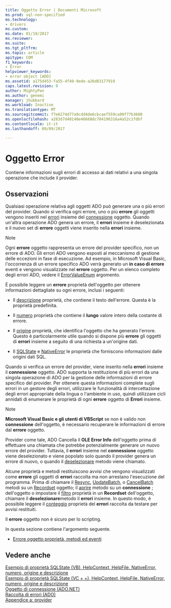```yaml
---
title: Oggetto Error | Documenti Microsoft
ms.prod: sql-non-specified
ms.technology:
- drivers
ms.custom: 
ms.date: 01/19/2017
ms.reviewer: 
ms.suite: 
ms.tgt_pltfrm: 
ms.topic: article
apitype: COM
f1_keywords:
- Error
helpviewer_keywords:
- error object [ADO]
ms.assetid: a175d453-fa55-4f49-9ede-a26d83177919
caps.latest.revision: 9
author: MightyPen
ms.author: genemi
manager: jhubbard
ms.workload: Inactive
ms.translationtype: MT
ms.sourcegitcommit: f7e6274d77a9cdd4de6cbcaef559ca99f77b3608
ms.openlocfilehash: a283d7d40140e46668dc704196316a4a52c1fdbf
ms.contentlocale: it-it
ms.lasthandoff: 09/09/2017

---
```

# <a name="error-object"></a>Oggetto Error
Contiene informazioni sugli errori di accesso ai dati relativi a una singola operazione che include il provider.  
  
## <a name="remarks"></a>Osservazioni  
 Qualsiasi operazione relativa agli oggetti ADO può generare una o più errori del provider. Quando si verifica ogni errore, uno o più **errore** gli oggetti vengono inseriti nel [errori](../../../ado/reference/ado-api/errors-collection-ado.md) insieme del [connessione](../../../ado/reference/ado-api/connection-object-ado.md) oggetto. Quando un'altra operazione ADO genera un errore, il **errori** insieme è deselezionata e il nuovo set di **errore** oggetti viene inserito nella **errori** insieme.  
  
> [!NOTE]
>  Ogni **errore** oggetto rappresenta un errore del provider specifico, non un errore di ADO. Gli errori ADO vengono esposti al meccanismo di gestione delle eccezioni in fase di esecuzione. Ad esempio, in Microsoft Visual Basic, l'occorrenza di un errore specifico ADO verrà generato un **in caso di errore** eventi e vengono visualizzate nel **errore** oggetto. Per un elenco completo degli errori ADO, vedere il [ErrorValueEnum](../../../ado/reference/ado-api/errorvalueenum.md) argomento.  
  
 È possibile leggere un **errore** proprietà dell'oggetto per ottenere informazioni dettagliate su ogni errore, inclusi i seguenti:  
  
-   Il [descrizione](../../../ado/reference/ado-api/description-property.md) proprietà, che contiene il testo dell'errore. Questa è la proprietà predefinita.  
  
-   Il [numero](../../../ado/reference/ado-api/number-property-ado.md) proprietà che contiene il **lungo** valore intero della costante di errore.  
  
-   Il [origine](../../../ado/reference/ado-api/source-property-ado-error.md) proprietà, che identifica l'oggetto che ha generato l'errore. Questo è particolarmente utile quando si dispone più **errore** gli oggetti di **errori** insieme a seguito di una richiesta a un'origine dati.  
  
-   Il [SQLState](../../../ado/reference/ado-api/sqlstate-property.md) e [NativeError](../../../ado/reference/ado-api/nativeerror-property-ado.md) le proprietà che forniscono informazioni dalle origini dati SQL.  
  
 Quando si verifica un errore del provider, viene inserito nella **errori** insieme il **connessione** oggetto. ADO supporta la restituzione di più errori da una singola operazione di ADO per la gestione delle informazioni di errore specifico del provider. Per ottenere questa informazioni complete sugli errori in un gestore degli errori, utilizzare le funzionalità di intercettazione degli errori appropriate della lingua o l'ambiente in uso, quindi utilizzare cicli annidati di enumerare le proprietà di ogni **errore** oggetto di **Errori** insieme.  
  
> [!NOTE]
>  **Microsoft Visual Basic e gli utenti di VBScript** se non è valido non **connessione** dell'oggetto, è necessario recuperare le informazioni di errore dal **errore** oggetto.  
  
 Provider come tale, ADO Cancella il **OLE Error Info** dell'oggetto prima di effettuare una chiamata che potrebbe potenzialmente generare un nuovo errore del provider. Tuttavia, il **errori** insieme nel **connessione** oggetto viene deselezionato e viene popolato solo quando il provider genera un errore di nuovo, o quando il [deselezionare](../../../ado/reference/ado-api/clear-method-ado.md) metodo viene chiamato.  
  
 Alcune proprietà e metodi restituiscono avvisi che vengono visualizzati come **errore** gli oggetti di **errori** raccolta ma non arrestano l'esecuzione del programma. Prima di chiamare il [Resync](../../../ado/reference/ado-api/resync-method.md), [UpdateBatch](../../../ado/reference/ado-api/updatebatch-method.md), o [CancelBatch](../../../ado/reference/ado-api/cancelbatch-method-ado.md) metodi su un [Recordset](../../../ado/reference/ado-api/recordset-object-ado.md) oggetto; il [aprire](../../../ado/reference/ado-api/open-method-ado-connection.md) metodo su un **connessione** ; dell'oggetto o impostare il [filtro](../../../ado/reference/ado-api/filter-property.md) proprietà in un **Recordset** dell'oggetto, chiamare il **deselezionare**metodo il **errori** insieme. In questo modo, è possibile leggere il [conteggio](../../../ado/reference/ado-api/count-property-ado.md) proprietà del **errori** raccolta da testare per avvisi restituiti.  
  
 Il **errore** oggetto non è sicuro per lo scripting.  
  
 In questa sezione contiene l'argomento seguente.  
  
-   [Errore oggetto proprietà, metodi ed eventi](../../../ado/reference/ado-api/error-object-properties-methods-and-events.md)  
  
## <a name="see-also"></a>Vedere anche  
 [Esempio di proprietà SQLState (VB), HelpContext, HelpFile, NativeError, numero, origine e descrizione](../../../ado/reference/ado-api/description-helpcontext-helpfile-nativeerror-number-source-example-vb.md)   
 [Esempio di proprietà SQLState (VC + +), HelpContext, HelpFile, NativeError, numero, origine e descrizione](../../../ado/reference/ado-api/description-helpcontext-helpfile-nativeerror-number-source-example-vc.md)   
 [Oggetto di connessione (ADO.NET)](../../../ado/reference/ado-api/connection-object-ado.md)   
 [Raccolta di errori (ADO)](../../../ado/reference/ado-api/errors-collection-ado.md)   
 [Appendice a: provider](../../../ado/guide/appendixes/appendix-a-providers.md)

